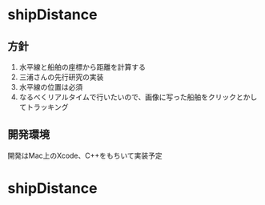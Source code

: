 # shipDistance

## 方針
1. 水平線と船舶の座標から距離を計算する
2. 三浦さんの先行研究の実装
3. 水平線の位置は必須
4. なるべくリアルタイムで行いたいので、画像に写った船舶をクリックとかしてトラッキング

## 開発環境
開発はMac上のXcode、C++をもちいて実装予定
# shipDistance
